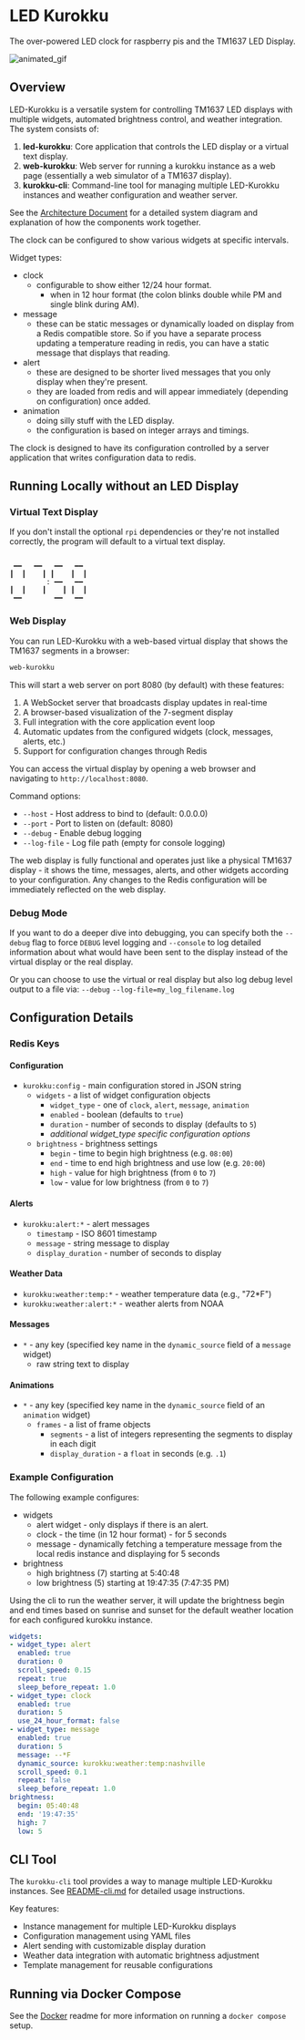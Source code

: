 # LED Kurokku

The over-powered LED clock for raspberry pis and the TM1637 LED Display.

![animated_gif](./docs/example.gif)

## Overview

LED-Kurokku is a versatile system for controlling TM1637 LED displays with multiple widgets, automated brightness control, and weather integration. The system consists of:

1. **led-kurokku**: Core application that controls the LED display or a virtual text display.
2. **web-kurokku**: Web server for running a kurokku instance as a web page (essentially a web simulator of a TM1637 display).
3. **kurokku-cli**: Command-line tool for managing multiple LED-Kurokku instances and weather configuration and weather server.

See the [Architecture Document](docs/ARCHITECTURE.md) for a detailed system diagram and explanation of how the components work together.

The clock can be configured to show various widgets at specific intervals.

Widget types:
* clock
  * configurable to show either 12/24 hour format.
    * when in 12 hour format (the colon blinks double while PM and single blink during AM).
* message
  * these can be static messages or dynamically loaded on display from a Redis compatible store. So if you have a separate process updating a temperature reading in redis, you can have a static message that displays that reading. 
* alert
  * these are designed to be shorter lived messages that you only display when they're present.
  * they are loaded from redis and will appear immediately (depending on configuration) once added.
* animation
  * doing silly stuff with the LED display.
  * the configuration is based on integer arrays and timings.

The clock is designed to have its configuration controlled by a server application that writes configuration data to redis.

## Running Locally without an LED Display

### Virtual Text Display

If you don't install the optional `rpi` dependencies or they're not installed correctly, the program will default to a virtual text display.

```text

 ━━   ━━   ━━   ━━
┃  ┃    ┃ ┃    ┃  ┃
         : ━━   ━━
┃  ┃    ┃    ┃ ┃  ┃
 ━━        ━━   ━━
```

### Web Display

You can run LED-Kurokku with a web-based virtual display that shows the TM1637 segments in a browser:

```bash
web-kurokku
```

This will start a web server on port 8080 (by default) with these features:

1. A WebSocket server that broadcasts display updates in real-time
2. A browser-based visualization of the 7-segment display
3. Full integration with the core application event loop
4. Automatic updates from the configured widgets (clock, messages, alerts, etc.)
5. Support for configuration changes through Redis

You can access the virtual display by opening a web browser and navigating to `http://localhost:8080`.

Command options:
- `--host` - Host address to bind to (default: 0.0.0.0)
- `--port` - Port to listen on (default: 8080)
- `--debug` - Enable debug logging
- `--log-file` - Log file path (empty for console logging)

The web display is fully functional and operates just like a physical TM1637 display - it shows the time, messages, alerts, and other widgets according to your configuration. Any changes to the Redis configuration will be immediately reflected on the web display.

### Debug Mode

If you want to do a deeper dive into debugging, you can specify both the `--debug` flag to force `DEBUG` level logging and `--console` to log detailed information about what would have been sent to the display instead of the virtual display or the real display.

Or you can choose to use the virtual or real display but also log debug level output to a file via:
`--debug`
`--log-file=my_log_filename.log`

## Configuration Details

### Redis Keys

#### Configuration

* `kurokku:config` - main configuration stored in JSON string
  * `widgets` - a list of widget configuration objects
    * `widget_type` - one of `clock`, `alert`, `message`, `animation`
    * `enabled` - boolean (defaults to `true`)
    * `duration` - number of seconds to display (defaults to `5`)
    * *additional widget_type specific configuration options*
  * `brightness` - brightness settings
    * `begin` - time to begin high brightness (e.g. `08:00`)
    * `end` - time to end high brightness and use low (e.g. `20:00`)
    * `high` - value for high brightness (from `0` to `7`)
    * `low` - value for low brightness (from `0` to `7`)

#### Alerts

* `kurokku:alert:*` - alert messages
  * `timestamp` - ISO 8601 timestamp
  * `message` - string message to display
  * `display_duration` - number of seconds to display

#### Weather Data

* `kurokku:weather:temp:*` - weather temperature data (e.g., "72*F")
* `kurokku:weather:alert:*` - weather alerts from NOAA

#### Messages

* `*` - any key (specified key name in the `dynamic_source` field of a `message` widget)
  * raw string text to display

#### Animations

* `*` - any key (specified key name in the `dynamic_source` field of an `animation` widget)
  * `frames` - a list of frame objects
    * `segments` - a list of integers representing the segments to display in each digit
    * `display_duration` - a `float` in seconds (e.g. `.1`)

### Example Configuration

The following example configures:
- widgets
  - alert widget - only displays if there is an alert.
  - clock - the time (in 12 hour format) - for 5 seconds
  - message - dynamically fetching a temperature message from the local redis instance and displaying for 5 seconds
- brightness
  - high brightness (7) starting at 5:40:48
  - low brightness (5) starting at 19:47:35 (7:47:35 PM)

Using the cli to run the weather server, it will update the brightness begin and end times based on sunrise and sunset for the default weather location for each configured kurokku instance.

```YAML
widgets:
- widget_type: alert
  enabled: true
  duration: 0
  scroll_speed: 0.15
  repeat: true
  sleep_before_repeat: 1.0
- widget_type: clock
  enabled: true
  duration: 5
  use_24_hour_format: false
- widget_type: message
  enabled: true
  duration: 5
  message: --*F
  dynamic_source: kurokku:weather:temp:nashville
  scroll_speed: 0.1
  repeat: false
  sleep_before_repeat: 1.0
brightness:
  begin: 05:40:48
  end: '19:47:35'
  high: 7
  low: 5
```

## CLI Tool

The `kurokku-cli` tool provides a way to manage multiple LED-Kurokku instances. See [README-cli.md](docs/README-cli.md) for detailed usage instructions.

Key features:
- Instance management for multiple LED-Kurokku displays
- Configuration management using YAML files
- Alert sending with customizable display duration
- Weather data integration with automatic brightness adjustment
- Template management for reusable configurations

## Running via Docker Compose

See the [Docker](docs/README-docker.md) readme for more information on running a `docker compose` setup.
